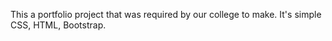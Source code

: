 This a portfolio project that was required by our college to make.
It's simple CSS, HTML, Bootstrap.